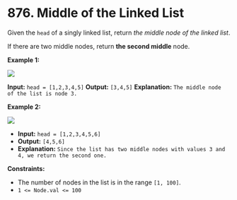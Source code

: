 # 876. Middle of the Linked List

Given the `head` of a singly linked list, return _the middle node of the linked list_.

If there are two middle nodes, return **the second middle** node.

**Example 1:**

![](https://assets.leetcode.com/uploads/2021/07/23/lc-midlist1.jpg)

**Input:** `head = [1,2,3,4,5]`
**Output:** `[3,4,5]`
**Explanation:** `The middle node of the list is node 3.`

**Example 2:**

![](https://assets.leetcode.com/uploads/2021/07/23/lc-midlist2.jpg)

* **Input:** `head = [1,2,3,4,5,6]`
* **Output:** `[4,5,6]`
* **Explanation:** `Since the list has two middle nodes with values 3 and 4, we return the second one.`

**Constraints:**

*   The number of nodes in the list is in the range `[1, 100]`.
*   `1 <= Node.val <= 100`
